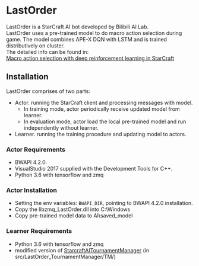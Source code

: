 # LastOrder
LastOrder is a StarCraft AI bot developed by Bilibili AI Lab.  
LastOrder uses a pre-trained model to do macro action selection during game. The model combines APE-X DQN with LSTM and is trained distributively on cluster.  
The detailed info can be found in:  
[Macro action selection with deep reinforcement learning in StarCraft](https://arxiv.org/abs/1812.00336)

## Installation
LastOrder comprises of two parts:
* Actor. running the StarCraft client and processing messages with model. 
  * In training mode, actor periodically receive updated model from learner. 
  * In evaluation mode, actor load the local pre-trained model and run independently without learner.
* Learner. running the training procedure and updating model to actors.

### Actor Requirements
* BWAPI 4.2.0.
* VisualStudio 2017 supplied with the Development Tools for C++.
* Python 3.6 with tensorflow and zmq 

### Actor Installation
* Setting the env variables: `BWAPI_DIR`, pointing to BWAPI 4.2.0 installation.
* Copy the libzmq_LastOrder.dll into C:\Windows
* Copy pre-trained model data to AI\saved_model

### Learner Requirements
* Python 3.6 with tensorflow and zmq
* modified version of [StarcraftAITournamentManager](https://github.com/davechurchill/StarcraftAITournamentManager) (in src/LastOrder_TournamentManager/TM/)



